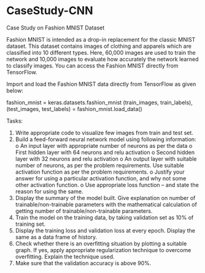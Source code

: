 # CaseStudy-CNN
Case Study on Fashion MNIST Dataset

Fashion MNIST is intended as a drop-in replacement for the classic MNIST dataset. This dataset contains images of clothing and apparels which are classified into 10 different types.  Here, 60,000 images are used to train the network and 10,000 images to evaluate how accurately the network learned to classify images. You can access the Fashion MNIST directly from TensorFlow. 

Import and load the Fashion MNIST data directly from TensorFlow as given below:

fashion_mnist = keras.datasets.fashion_mnist
(train_images, train_labels), (test_images, test_labels) = fashion_mnist.load_data()

Tasks:

1.	Write appropriate code to visualize few images from train and test set.
2.	Build a feed-forward neural network model using following information:
o	An input layer with appropriate number of neurons as per the data
o	First hidden layer with 64 neurons and relu activation
o	Second hidden layer with 32 neurons and relu activation
o	An output layer with suitable number of neurons, as per the problem requirements. Use suitable activation function as per the problem requirements.
o	Justify your answer for using a particular activation function, and why not some other activation function.
o	Use appropriate loss function – and state the reason for using the same.
3.	Display the summary of the model built. Give explanation on number of trainable/non-trainable parameters with the mathematical calculation of getting number of trainable/non-trainable parameters. 
4.	Train the model on the training data, by taking validation set as 10% of training set.
5.	Display the training loss and validation loss at every epoch. Display the same as a data frame of history.
6.	Check whether there is an overfitting situation by plotting a suitable graph. If yes, apply appropriate regularization technique to overcome overfitting. Explain the technique used.
7.	Make sure that the validation accuracy is above 90%. 
